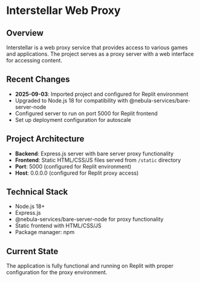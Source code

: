# Interstellar Web Proxy

## Overview
Interstellar is a web proxy service that provides access to various games and applications. The project serves as a proxy server with a web interface for accessing content.

## Recent Changes
- **2025-09-03**: Imported project and configured for Replit environment
- Upgraded to Node.js 18 for compatibility with @nebula-services/bare-server-node
- Configured server to run on port 5000 for Replit frontend
- Set up deployment configuration for autoscale

## Project Architecture
- **Backend**: Express.js server with bare server proxy functionality
- **Frontend**: Static HTML/CSS/JS files served from `/static` directory
- **Port**: 5000 (configured for Replit environment)
- **Host**: 0.0.0.0 (configured for Replit proxy access)

## Technical Stack
- Node.js 18+
- Express.js
- @nebula-services/bare-server-node for proxy functionality
- Static frontend with HTML/CSS/JS
- Package manager: npm

## Current State
The application is fully functional and running on Replit with proper configuration for the proxy environment.